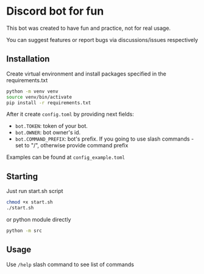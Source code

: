 # Discord bot for fun

This bot was created to have fun and practice, not for real usage.

You can suggest features or report bugs via discussions/issues respectively

## Installation

Create virtual environment and install packages specified in the requirements.txt

```sh
python -m venv venv
source venv/bin/activate
pip install -r requirements.txt
```

After it create `config.toml` by providing next fields:

- `bot.TOKEN`: token of your bot.
- `bot.OWNER`: bot owner's id.
- `bot.COMMAND_PREFIX`: bot's prefix. If you going to use slash commands - set to "/",
otherwise provide command prefix

Examples can be found at `config_example.toml`

## Starting

Just run start.sh script

```sh
chmod +x start.sh
./start.sh
```

or python module directly

```sh
python -m src
```

## Usage

Use `/help` slash command to see list of commands
